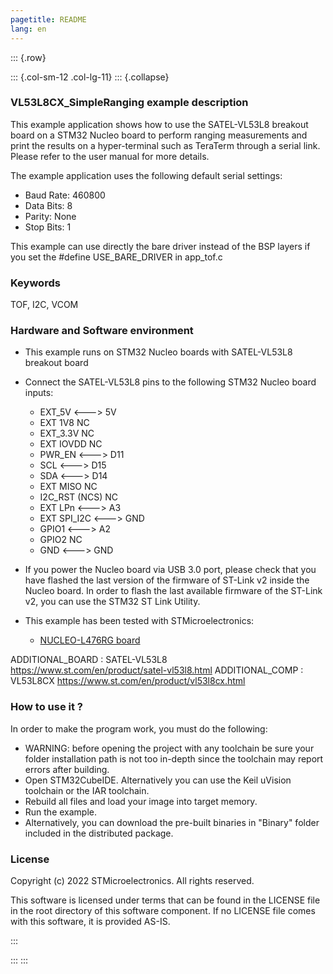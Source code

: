 ```yaml
---
pagetitle: README
lang: en
---
```


::: {.row}

::: {.col-sm-12 .col-lg-11}
::: {.collapse}
<div>

### <b>VL53L8CX_SimpleRanging example description</b>

This example application shows how to use the SATEL-VL53L8 breakout board on a STM32 Nucleo board 
to perform ranging measurements and print the results on a hyper-terminal such as TeraTerm through a serial link.
Please refer to the user manual for more details.

The example application uses the following default serial settings:

  - Baud Rate: 460800
  - Data Bits: 8
  - Parity: None
  - Stop Bits: 1

This example can use directly the bare driver instead of the BSP layers if you set the #define USE_BARE_DRIVER in app_tof.c


### <b>Keywords</b>

TOF, I2C, VCOM

### <b>Hardware and Software environment</b>

  - This example runs on STM32 Nucleo boards with SATEL-VL53L8 breakout board
  - Connect the SATEL-VL53L8 pins to the following STM32 Nucleo board inputs:
    - EXT_5V <---> 5V
	- EXT 1V8 NC
	- EXT_3.3V NC
	- EXT IOVDD NC
	- PWR_EN <—--> D11
	- SCL <—--> D15
	- SDA <—--> D14
	- EXT MISO NC
	- I2C_RST (NCS) NC
	- EXT LPn <—--> A3
	- EXT SPI_I2C <--—> GND
    - GPIO1 <---> A2
	- GPIO2 NC
	- GND <—--> GND

  - If you power the Nucleo board via USB 3.0 port, please check that you have flashed the last version of
    the firmware of ST-Link v2 inside the Nucleo board. In order to flash the last available firmware of the 
    ST-Link v2, you can use the STM32 ST Link Utility.
  - This example has been tested with STMicroelectronics:
    - [NUCLEO-L476RG board](https://www.st.com/en/product/nucleo-l476rg.html)

ADDITIONAL_BOARD : SATEL-VL53L8 https://www.st.com/en/product/satel-vl53l8.html
ADDITIONAL_COMP : VL53L8CX https://www.st.com/en/product/vl53l8cx.html

### <b>How to use it ?</b>

In order to make the program work, you must do the following:

 - WARNING: before opening the project with any toolchain be sure your folder
   installation path is not too in-depth since the toolchain may report errors
   after building.
 - Open STM32CubeIDE.
   Alternatively you can use the Keil uVision toolchain or the IAR toolchain.
 - Rebuild all files and load your image into target memory.
 - Run the example.
 - Alternatively, you can download the pre-built binaries in "Binary" 
   folder included in the distributed package.

### <b>License</b>

Copyright (c) 2022 STMicroelectronics.
All rights reserved.

This software is licensed under terms that can be found in the LICENSE file
in the root directory of this software component.
If no LICENSE file comes with this software, it is provided AS-IS.

</div>
:::

:::
:::
